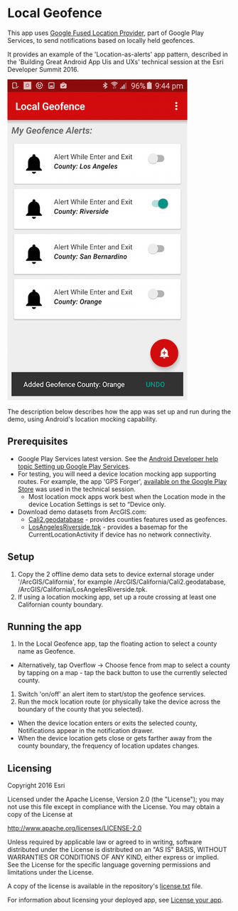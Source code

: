 Local Geofence
=======================
This app uses [Google Fused Location Provider](https://developer.android.com/google/play-services/location.html), part of Google Play Services, to send notifications based on locally held geofences.

It provides an example of the 'Location-as-alerts' app pattern, described in the 'Building Great Android App Uis and UXs' technical session at the Esri Developer Summit 2016.

![Geofence Notifications](Screenshot_GeofenceAlerts.png)

The description below describes how the app was set up and run during the demo, using Android's location mocking capability.

## Prerequisites
- Google Play Services latest version. See the [Android Developer help topic Setting up Google Play Services](http://developer.android.com/google/play-services/setup.html).
- For testing, you will need a device location mocking app supporting routes. For example, the app 'GPS Forger', [available on the Google Play Store](https://play.google.com/store/apps/details?id=com.ocd.dev.gpsforger&hl=en) was used in the technical session.
  - Most location mock apps work best when the Location mode in the device Location Settings is set to “Device only.
- Download demo datasets from ArcGIS.com:
  - [Cali2.geodatabase](http://www.arcgis.com/home/item.html?id=2228cbc5d00f491c9d9763bdf3f1fb92) - provides counties features used as geofences.
  - [LosAngelesRiverside.tpk](http://www.arcgis.com/home/item.html?id=8dcacb3dc08c4e299bcc2328af5b1110) - provides a basemap for the CurrentLocationActivity if device has no network connectivity.

## Setup
1. Copy the 2 offline demo data sets to device external storage under '/ArcGIS/California', for example /ArcGIS/California/Cali2.geodatabase, /ArcGIS/California/LosAngelesRiverside.tpk.
1. If using a location mocking app, set up a route crossing at least one Californian county boundary.

## Running the app
1. In the Local Geofence app, tap the floating action to select a county name as Geofence.
  - Alternatively, tap Overflow -> Choose fence from map to select a county by tapping on a map - tap the back button to use the currently selected county.
1. Switch 'on/off' an alert item to start/stop the geofence services.
1. Run the mock location route (or physically take the device across the boundary of the county that you selected).
 - When the device location enters or exits the selected county, Notifications appear in the notification drawer.
 - When the device location gets close or gets farther away from the county boundary, the frequency of location updates changes.

## Licensing
Copyright 2016 Esri

Licensed under the Apache License, Version 2.0 (the "License"); you may not use this file except in compliance with the License. You may obtain a copy of the License at

http://www.apache.org/licenses/LICENSE-2.0

Unless required by applicable law or agreed to in writing, software distributed under the License is distributed on an "AS IS" BASIS, WITHOUT WARRANTIES OR CONDITIONS OF ANY KIND, either express or implied. See the License for the specific language governing permissions and limitations under the License.

A copy of the license is available in the repository's [license.txt](https://github.com/Esri/arcgis-runtime-demos-android/blob/master/license.txt) file.

For information about licensing your deployed app, see [License your app](https://developers.arcgis.com/android/guide/license-your-app.htm).
